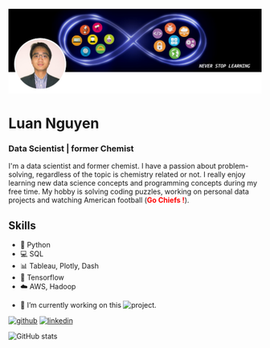 ![Data Scientist | former Chemist](https://github.com/lnguyen7-ops/lnguyen7-ops/blob/main/Banner.png)

# Luan Nguyen
### Data Scientist | former Chemist

I'm a data scientist and former chemist. I have a passion about problem-solving, regardless of the topic is chemistry related or not. I really enjoy learning new data science concepts and programming concepts during my free time. My hobby is solving coding puzzles, working on personal data projects and watching American football (<span style="color:red;"><b>Go Chiefs !</b></span>).

## Skills
* :snake: Python
* :computer: SQL
* :bar_chart: Tableau, Plotly, Dash
* :twisted_rightwards_arrows: Tensorflow
* :cloud: AWS, Hadoop

- 🔭 I’m currently working on this ![project.](https://github.com/lnguyen7-ops/Improve_neighborhood_safety_by_predictive_patrolling)

[<img src='https://cdn.jsdelivr.net/npm/simple-icons@3.0.1/icons/github.svg' alt='github' height='40'>](https://github.com/lnguyen7-ops)  [<img src='https://cdn.jsdelivr.net/npm/simple-icons@3.0.1/icons/linkedin.svg' alt='linkedin' height='40'>](https://www.linkedin.com/in/lnguyen7-nd/)  

![GitHub stats](https://github-readme-stats.vercel.app/api?username=lnguyen7-ops&show_icons=true)  
